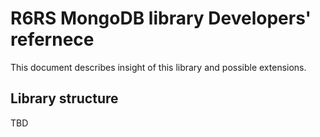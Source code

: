 # R6RS MongoDB library Developers' refernece

This document describes insight of this library and possible extensions.

## Library structure

TBD

